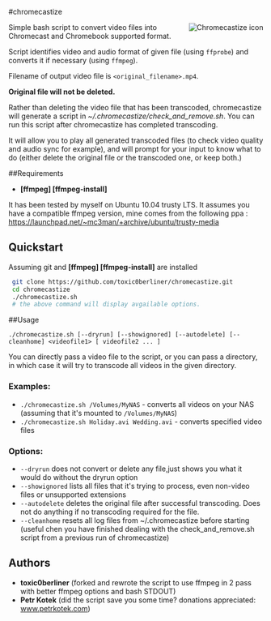 #chromecastize

<img src="https://cdn4.iconfinder.com/data/icons/simply-8-bits-2/96/chromecast.png"
 alt="Chromecastize icon" title="Chromecastize" align="right" />

Simple bash script to convert video files into Chromecast and Chromebook supported format.

Script identifies video and audio format of given file (using `ffprobe`) and converts it if necessary (using `ffmpeg`).

Filename of output video file is `<original_filename>.mp4`.

**Original file will not be deleted.**

Rather than deleting the video file that has been transcoded, chromecastize will generate a script in *~/.chromecastize/check_and_remove.sh*.
You can run this script after chromecastize has completed transcoding.

It will allow you to play all generated transcoded files (to check video quality and audio sync for example), and will prompt for your input to know what to do (either delete the original file or the transcoded one, or keep both.)

##Requirements
- **[ffmpeg] [ffmpeg-install]**

It has been tested by myself on Ubuntu 10.04 trusty LTS.
It assumes you have a compatible ffmpeg version, mine comes from the following ppa : https://launchpad.net/~mc3man/+archive/ubuntu/trusty-media

## Quickstart
Assuming git and **[ffmpeg] [ffmpeg-install]** are installed
```bash
 git clone https://github.com/toxic0berliner/chromecastize.git
 cd chromecastize
 ./chromecastize.sh
 # the above command will display avgailable options.
```

##Usage
```
./chromecastize.sh [--dryrun] [--showignored] [--autodelete] [--cleanhome] <videofile1> [ videofile2 ... ]
```
You can directly pass a video file to the script, or you can pass a directory, in which case it will try to transcode all videos in the given directory.

### Examples:
- `./chromecastize.sh /Volumes/MyNAS` - converts all videos on your NAS (assuming that it's mounted to `/Volumes/MyNAS`)
- `./chromecastize.sh Holiday.avi Wedding.avi` - converts specified video files

### Options:
- `--dryrun` does not convert or delete any file,just shows you what it would do without the dryrun option
- `--showignored` lists all files that it's trying to process, even non-video files or unsupported extensions
- `--autodelete` deletes the original file after successful transcoding. Does not do anything if no transcoding required for the file.
- `--cleanhome` resets all log files from ~/.chromecastize before starting (useful chen you have finished dealing with the check_and_remove.sh script from a previous run of chromecastize)

Authors
-------
- **toxic0berliner** (forked and rewrote the script to use ffmpeg in 2 pass with better ffmpeg options and bash STDOUT)
- **Petr Kotek** (did the script save you some time? donations appreciated: www.petrkotek.com)
